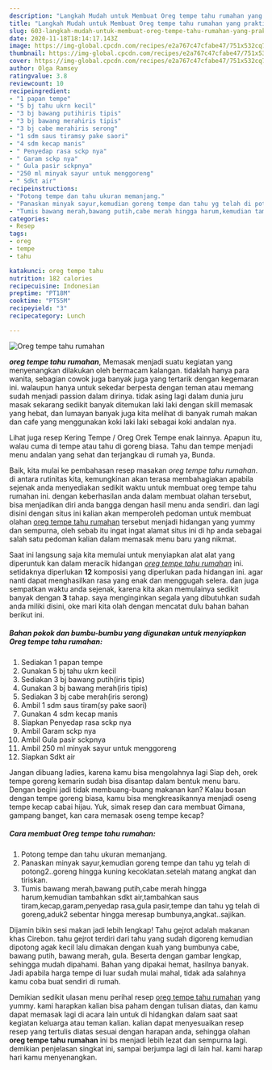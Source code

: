```yaml
---
description: "Langkah Mudah untuk Membuat Oreg tempe tahu rumahan yang praktis"
title: "Langkah Mudah untuk Membuat Oreg tempe tahu rumahan yang praktis"
slug: 603-langkah-mudah-untuk-membuat-oreg-tempe-tahu-rumahan-yang-praktis
date: 2020-11-18T18:14:17.143Z
image: https://img-global.cpcdn.com/recipes/e2a767c47cfabe47/751x532cq70/oreg-tempe-tahu-rumahan-foto-resep-utama.jpg
thumbnail: https://img-global.cpcdn.com/recipes/e2a767c47cfabe47/751x532cq70/oreg-tempe-tahu-rumahan-foto-resep-utama.jpg
cover: https://img-global.cpcdn.com/recipes/e2a767c47cfabe47/751x532cq70/oreg-tempe-tahu-rumahan-foto-resep-utama.jpg
author: Olga Ramsey
ratingvalue: 3.8
reviewcount: 10
recipeingredient:
- "1 papan tempe"
- "5 bj tahu ukrn kecil"
- "3 bj bawang putihiris tipis"
- "3 bj bawang merahiris tipis"
- "3 bj cabe merahiris serong"
- "1 sdm saus tiramsy pake saori"
- "4 sdm kecap manis"
- " Penyedap rasa sckp nya"
- " Garam sckp nya"
- " Gula pasir sckpnya"
- "250 ml minyak sayur untuk menggoreng"
- " Sdkt air"
recipeinstructions:
- "Potong tempe dan tahu ukuran memanjang."
- "Panaskan minyak sayur,kemudian goreng tempe dan tahu yg telah di potong2..goreng hingga kuning kecoklatan.setelah matang angkat dan tiriskan."
- "Tumis bawang merah,bawang putih,cabe merah hingga harum,kemudian tambahkan sdkt air,tambahkan saus tiram,kecap,garam,penyedap rasa,gula pasir,tempe dan tahu yg telah di goreng,aduk2 sebentar hingga meresap bumbunya,angkat..sajikan."
categories:
- Resep
tags:
- oreg
- tempe
- tahu

katakunci: oreg tempe tahu 
nutrition: 182 calories
recipecuisine: Indonesian
preptime: "PT18M"
cooktime: "PT55M"
recipeyield: "3"
recipecategory: Lunch

---
```



![Oreg tempe tahu rumahan](https://img-global.cpcdn.com/recipes/e2a767c47cfabe47/751x532cq70/oreg-tempe-tahu-rumahan-foto-resep-utama.jpg)

<b><i>oreg tempe tahu rumahan</i></b>, Memasak menjadi suatu kegiatan yang menyenangkan dilakukan oleh bermacam kalangan. tidaklah hanya para wanita, sebagian cowok juga banyak juga yang tertarik dengan kegemaran ini. walaupun hanya untuk sekedar berpesta dengan teman atau memang sudah menjadi passion dalam dirinya. tidak asing lagi dalam dunia juru masak sekarang sedikit banyak ditemukan laki laki dengan skill memasak yang hebat, dan lumayan banyak juga kita melihat di banyak rumah makan dan cafe yang menggunakan koki laki laki sebagai koki andalan nya.

Lihat juga resep Kering Tempe / Oreg Orek Tempe enak lainnya. Apapun itu, walau cuma di tempe atau tahu di goreng biasa. Tahu dan tempe menjadi menu andalan yang sehat dan terjangkau di rumah ya, Bunda.

Baik, kita mulai ke pembahasan resep masakan <i>oreg tempe tahu rumahan</i>. di antara rutinitas kita, kemungkinan akan terasa membahagiakan apabila sejenak anda menyediakan sedikit waktu untuk membuat oreg tempe tahu rumahan ini. dengan keberhasilan anda dalam membuat olahan tersebut, bisa menjadikan diri anda bangga dengan hasil menu anda sendiri. dan lagi disini dengan situs ini kalian akan memperoleh pedoman untuk membuat olahan <u>oreg tempe tahu rumahan</u> tersebut menjadi hidangan yang yummy dan sempurna, oleh sebab itu ingat ingat alamat situs ini di hp anda sebagai salah satu pedoman kalian dalam memasak menu baru yang nikmat.


Saat ini langsung saja kita memulai untuk menyiapkan alat alat yang diperuntuk kan dalam meracik hidangan <u><i>oreg tempe tahu rumahan</i></u> ini. setidaknya diperlukan <b>12</b> komposisi yang diperlukan pada hidangan ini. agar nanti dapat menghasilkan rasa yang enak dan menggugah selera. dan juga sempatkan waktu anda sejenak, karena kita akan memulainya sedikit banyak dengan <b>3</b> tahap. saya menginginkan segala yang dibutuhkan sudah anda miliki disini, oke mari kita olah dengan mencatat dulu bahan bahan berikut ini.

<!--inarticleads1-->

##### Bahan pokok dan bumbu-bumbu yang digunakan untuk menyiapkan Oreg tempe tahu rumahan:

1. Sediakan 1 papan tempe
1. Gunakan 5 bj tahu ukrn kecil
1. Sediakan 3 bj bawang putih(iris tipis)
1. Gunakan 3 bj bawang merah(iris tipis)
1. Sediakan 3 bj cabe merah(iris serong)
1. Ambil 1 sdm saus tiram(sy pake saori)
1. Gunakan 4 sdm kecap manis
1. Siapkan  Penyedap rasa sckp nya
1. Ambil  Garam sckp nya
1. Ambil  Gula pasir sckpnya
1. Ambil 250 ml minyak sayur untuk menggoreng
1. Siapkan  Sdkt air


Jangan dibuang ladies, karena kamu bisa mengolahnya lagi Siap deh, orek tempe goreng kemarin sudah bisa disantap dalam bentuk menu baru. Dengan begini jadi tidak membuang-buang makanan kan? Kalau bosan dengan tempe goreng biasa, kamu bisa mengkreasikannya menjadi oseng tempe kecap cabai hijau. Yuk, simak resep dan cara membuat Gimana, gampang banget, kan cara memasak oseng tempe kecap? 

<!--inarticleads2-->

##### Cara membuat Oreg tempe tahu rumahan:

1. Potong tempe dan tahu ukuran memanjang.
1. Panaskan minyak sayur,kemudian goreng tempe dan tahu yg telah di potong2..goreng hingga kuning kecoklatan.setelah matang angkat dan tiriskan.
1. Tumis bawang merah,bawang putih,cabe merah hingga harum,kemudian tambahkan sdkt air,tambahkan saus tiram,kecap,garam,penyedap rasa,gula pasir,tempe dan tahu yg telah di goreng,aduk2 sebentar hingga meresap bumbunya,angkat..sajikan.


Dijamin bikin sesi makan jadi lebih lengkap! Tahu gejrot adalah makanan khas Cirebon. tahu gejrot terdiri dari tahu yang sudah digoreng kemudian dipotong agak kecil lalu dimakan dengan kuah yang bumbunya cabe, bawang putih, bawang merah, gula. Beserta dengan gambar lengkap, sehingga mudah dipahami. Bahan yang dipakai hemat, hasilnya banyak. Jadi apabila harga tempe di luar sudah mulai mahal, tidak ada salahnya kamu coba buat sendiri di rumah. 

Demikian sedikit ulasan menu perihal resep <u>oreg tempe tahu rumahan</u> yang yummy. kami harapkan kalian bisa paham dengan tulisan diatas, dan kamu dapat memasak lagi di acara lain untuk di hidangkan dalam saat saat kegiatan keluarga atau teman kalian. kalian dapat menyesuaikan resep resep yang tertulis diatas sesuai dengan harapan anda, sehingga olahan <b>oreg tempe tahu rumahan</b> ini bs menjadi lebih lezat dan sempurna lagi. demikian penjelasan singkat ini, sampai berjumpa lagi di lain hal. kami harap hari kamu menyenangkan.
